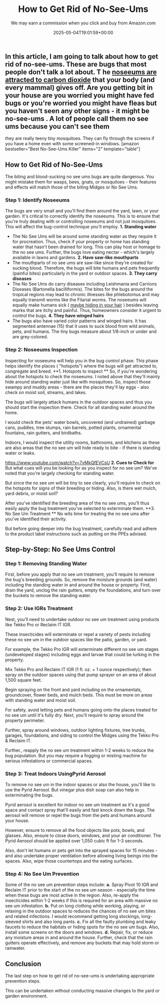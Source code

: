 ﻿---
author: We may earn a commission when you click and buy from Amazon.com
layout: post
title: How to Get Rid of No-See-Ums
date: '2025-05-04T19:01:59+00:00'
categories:
- Guide
- No See Ums
tags: []
slug: /how-to-get-rid-of-no-see-ums/
lastmod: 2025-05-07T12:21:27+03:00
---

In this article, I am going to talk about how to get rid of no-see-ums. These are bugs that most people don't talk a lot about. T
he
[noseeums are attracted to carbon dioxide](https://en.wikipedia.org/wiki/Ceratopogonidae)
that your body (and every mammal) gives off.
Are
you
getting bit in your house are you
worried you might have fed bugs or
you're worried you might have fleas but
you haven't seen any other signs - it might be no-see-ums
.
A lot
of people call them no see ums because you
can't see them
-
they are
really teeny tiny mosquitoes.
They can
fly through the screens if you have a
home even with some
screened-in windows.
[amazon bestseller="Best No-See-Ums Killer" items="2" template="table"]
## How to Get Rid of No-See-Ums
The biting and blood-sucking no see ums bugs are quite dangerous.
You might mistake them for wasps, bees, gnats, or mosquitoes - their features and effects will match those of the biting Midges or No See Ums.
### Step 1: Identify Noseeums
The bugs are very small and you'll find them around the yard, lawn, or your garden. It's critical to correctly identify the noseeums.
This is to ensure that you're truly dealing with or controlling noseeums and not just mosquitoes. This will affect the bug-control technique you'll employ.
**1. Standing water**
- The No See Ums will be around some standing water as they require it for procreation.
Thus, check if your property or home has standing water that hasn't been drained for long. This can play host or homage to the no see ums.
Further, the bugs love eating nectar - which's largely available in lawns and gardens.
**2. Have saw-like mouthparts**
- The mouthparts of no see ums are saw-like since they're created for sucking blood.
Therefore, the bugs will bite humans and pets frequently (painful bites) particularly in the yard or outdoor spaces.
**3. They carry diseases**
- The No See Ums do carry diseases including Leishmania and Carrions Diseases (Bartonella bacilliformis).
The bites for the bugs around the tropical regions may lead to chronic illnesses like phlebotomus and may equally transmit worms like the Filarial worms.
The noseeums will equally make humans sick (
[maybe hiding in your hair](https://pestpolicy.com/can-no-see-ums-live-in-my-hair/)
) besides leaving marks that are itchy and painful. Thus, homeowners consider it urgent to control the bugs.
**4. They have winged hairs**
- The bugs also have varied color patterns and winged hairs. It has segmented antennae (15) that it uses to suck blood from wild animals, pets, and humans.
The tiny bugs measure about 1/8-inch or under and are grey-colored.
### Step 2: Noseeums Inspection
Inspecting for noseeums will help you in the bug control phase. This phase helps identify the places ( "hotspots") where the bugs will get attracted to, congregate and breed.
**1. Hotspots to inspect **
So, if you're wondering about the hotspots to check the noseeums. I noted above that they'll mainly hide around standing water just like with mosquitoes.
So, inspect those swampy and muddy areas - there are the
places they'll lay eggs - also check on moist soil, streams, and lakes.

The bugs will largely attack humans in the outdoor spaces and thus you should start the inspection there. Check for all standing water around the home.

I would check the pets' water bowls, uncovered (and undrained) garbage cans, puddles, tree stumps, rain barrels, potted plants, ornamental fountains, rain gutters, and birdbaths.

Indoors, I would inspect the utility rooms, bathrooms, and kitchens as these are also areas that the no see um will hide ready to bite - if there is standing water or leaks.

https://www.youtube.com/watch?v=7vMkQfEVCsU
**2. Cues to Check for**
But what cues will you be looking for as you inspect for no see um? We've noted that you're largely checking for standing water.

But since the no see um will be tiny to see clearly, you'll require to check on the hotspots for signs of their breeding or hiding. Also, is there wet mulch, yard debris, or moist soil?

After you've identified the breeding area of the no see ums, you'll thus easily apply the bug treatment you've selected to exterminate them.
**3. No See Um Treatment **
No wits time for treating the no see ums after you've identified their activity.

But before going deeper into the bug treatment, carefully read and adhere to the product label instructions such as putting on the PPEs advised.
## Step-by-Step: No See Ums Control
### Step 1: Removing Standing Water
First, before you apply that no see um treatment, you'll require to remove the bug's breeding grounds.
So, remove the moisture grounds (and water) including the standing water in and around the house or property.
First, drain the yard, unclog the rain gutters, empty the foundations, and turn over the buckets to remove the standing water.
### Step 2: Use IGRs Treatment
Nest, you'll need to undertake outdoor no see um treatment using products like Tekko Pro or Reclaim IT IGR.

These insecticides will exterminate or repel a variety of pests including these no see um in the outdoor spaces like the patio, garden, or yard.

For example, the Tekko Pro IGR will exterminate different no see um stages (undeveloped stages) including eggs and larvae that could be lurking in the property.

Mix Tekko Pro and Reclaim IT IGR (1 fl. oz. + 1 ounce respectively); then spray on the outdoor spaces using that pump sprayer on an area of about 1,500 square feet.

Begin spraying on the front and yard including on the ornamentals, groundcover, flower beds, and mulch beds. This must be more on areas with standing water and moist soil.

For safety, avoid letting pets and humans going onto the places treated for no see um until it's fully dry. Next, you'll require to spray around the property perimeter.

Further, spray around windows, outdoor lighting fixtures, tree trunks, garages, foundations, and siding to control the Midges using the Tekko Pro & Reclaim IT.

Further., reapply the no see um treatment within 1-2 weeks to reduce the bug population. But you may require a fogging or misting machine for serious infestations or commercial spaces.
### Step 3: Treat Indoors Using**Pyrid Aerosol**
To remove no see um in the indoor spaces or also the house, you'll like to use the Pyrid Aerosol. But vinegar plus dish soap can also help in exterminating the bugs.

Pyrid aerosol is excellent for indoor no see um treatment as it's a good space and contact spray that'll easily and fast knock down the bugs. The aerosol will remove or repel the bugs from the pets and humans around your house.

However, ensure to remove all the food objects like pots, bowls, and glasses. Also, ensure to close doors, windows, and your air conditioner. The Pyrid Aerosol should be applied over 1,050 cubic ft for 1-3 seconds.

Also, don't let humans or pets get into the sprayed spaces for 15 minutes - and also undertake proper ventilation before allowing living beings into the spaces. Also, wipe those countertops and the eating surfaces.
### Step 4: No See Um Prevention
Some of the no see um prevention steps include:
**a.**
Spray Pivot 10 IGR and Reclaim IT prior to the start of the no see um season - especially the time when these bugs are most active in the region. Also, re-apply the insecticides within 1-2 weeks if this is required for an area with massive no see um infestation.
**b.**
Put on long clothing while working, playing, or relaxing in the outdoor spaces to reduces the chances of no see um bites and related infections. I would recommend getting long stockings, long-sleeved shirts and also long pants.
**c.**
Fix all the faulty plumbing and leaky faucets to reduce the habitats or hiding spots for the no see um bugs. Also, install some screens on the doors and windows.
**d.**
Repair, fix, or reduce any moisture areas in and around the house. Further, check that the rain gutters operate effectively, and remove any buckets that may hold storm or rainwater.
## Conclusion
The last step on how to get rid of no-see-ums is undertaking appropriate prevention steps.

This can be undertaken without conducting massive changes to the yard or garden environment.